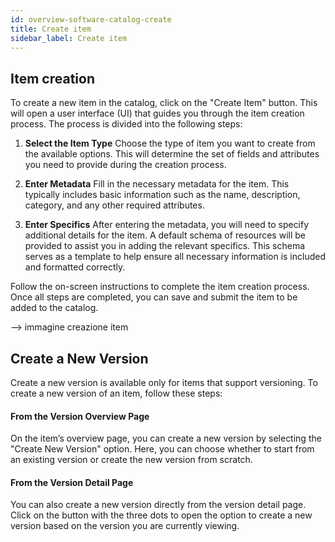 ```yaml
---
id: overview-software-catalog-create
title: Create item
sidebar_label: Create item
---
```


## Item creation

To create a new item in the catalog, click on the "Create Item" button. This will open a user interface (UI) that guides you through the item creation process. The process is divided into the following steps:

1. **Select the Item Type**
Choose the type of item you want to create from the available options. This will determine the set of fields and attributes you need to provide during the creation process.

2. **Enter Metadata**
Fill in the necessary metadata for the item. This typically includes basic information such as the name, description, category, and any other required attributes. 

3. **Enter Specifics**
After entering the metadata, you will need to specify additional details for the item. A default schema of resources will be provided to assist you in adding the relevant specifics. This schema serves as a template to help ensure all necessary information is included and formatted correctly.

Follow the on-screen instructions to complete the item creation process. Once all steps are completed, you can save and submit the item to be added to the catalog.

--> immagine creazione item

## Create a New Version

Create a new version is available only for items that support versioning. To create a new version of an item, follow these steps:

#### From the Version Overview Page
On the item’s overview page, you can create a new version by selecting the "Create New Version" option. Here, you can choose whether to start from an existing version or create the new version from scratch.

#### From the Version Detail Page
You can also create a new version directly from the version detail page. Click on the button with the three dots to open the option to create a new version based on the version you are currently viewing.